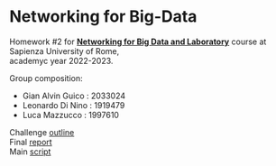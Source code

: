 # Networking for Big-Data
Homework #2 for [**Networking for Big Data and Laboratory**](https://web.uniroma1.it/netlab/networking-big-data-and-laboratory) course at Sapienza University of Rome,\
academyc year 2022-2023.

Group composition:

- Gian Alvin Guico : 2033024
- Leonardo Di Nino : 1919479
- Luca Mazzucco : 1997610

Challenge [outline](https://github.com/LM1997610/Networking-for-Big-Data/blob/main/problem_outline.md)\
Final [report](https://nbviewer.org/github/LM1997610/Networking-for-Big-Data/blob/main/NBD_CH2_Report.pdf)\
Main [script](https://github.com/LM1997610/Networking-for-Big-Data/blob/main/NBD_CH2.ipynb)
